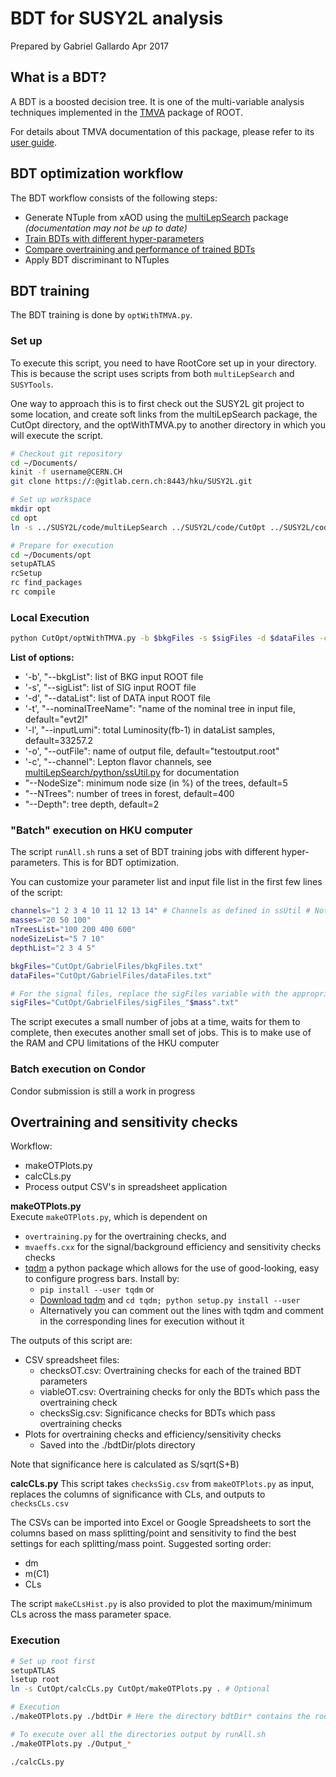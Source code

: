 # BDT for SUSY2L analysis

Prepared by Gabriel Gallardo Apr 2017

## What is a BDT?
A BDT is a boosted decision tree. It is one of the multi-variable analysis techniques implemented in the [TMVA](http://tmva.sourceforge.net/) package of ROOT. 

For details about TMVA documentation of this package, please refer to its [user guide](http://tmva.sourceforge.net/docu/TMVAUsersGuide.pdf). 

## BDT optimization workflow
The BDT workflow consists of the following steps:
- Generate NTuple from xAOD using the [multiLepSearch](../multiLepSearch/README) package *(documentation may not be up to date)*
- [Train BDTs with different hyper-parameters](#bdt-training)
- [Compare overtraining and performance of trained BDTs](#overtraining-and-sensitivity-checks)
- Apply BDT discriminant to NTuples


## BDT training

The BDT training is done by `optWithTMVA.py`.

### Set up
To execute this script, you need to have RootCore set up in your directory. This is because the script uses scripts from both `multiLepSearch` and `SUSYTools`.

One way to approach this is to first check out the SUSY2L git project to some location, and create soft links from the multiLepSearch package, the CutOpt directory, and the optWithTMVA.py to another directory in which you will execute the script.

```sh
# Checkout git repository
cd ~/Documents/
kinit -f username@CERN.CH
git clone https://:@gitlab.cern.ch:8443/hku/SUSY2L.git

# Set up workspace
mkdir opt
cd opt
ln -s ../SUSY2L/code/multiLepSearch ../SUSY2L/code/CutOpt ../SUSY2L/code/CutOpt .

# Prepare for execution
cd ~/Documents/opt
setupATLAS
rcSetup
rc find_packages
rc compile

```

### Local Execution

```sh
python CutOpt/optWithTMVA.py -b $bkgFiles -s $sigFiles -d $dataFiles -c 0 -o $outFile --NTrees $nTrees --NodeSize $nodeSize --Depth $depth
```

**List of options:**   
- '-b', "--bkgList": list of BKG input ROOT file
- '-s', "--sigList": list of SIG input ROOT file
- '-d', "--dataList": list of DATA input ROOT file
- '-t', "--nominalTreeName": "name of the nominal tree in input file, default="evt2l"
- '-l', "--inputLumi": total Luminosity(fb-1) in dataList samples, default=33257.2
- '-o', "--outFile": name of output file, default="testoutput.root"
- '-c', "--channel": Lepton flavor channels, see [multiLepSearch/python/ssUtil.py](../multiLepSearch/python/ssUtil.py) for documentation
- "--NodeSize": minimum node size (in %) of the trees, default=5
- "--NTrees": number of trees in forest, default=400
- "--Depth": tree depth, default=2

### "Batch" execution on HKU computer

The script `runAll.sh` runs a set of BDT training jobs with different hyper-parameters. This is for BDT optimization.

You can customize your parameter list and input file list in the first few lines of the script:

```sh
channels="1 2 3 4 10 11 12 13 14" # Channels as defined in ssUtil # Note that channel 0 has to be done separately because of some quirk of the script
masses="20 50 100"
nTreesList="100 200 400 600"
nodeSizeList="5 7 10"
depthList="2 3 4 5"

bkgFiles="CutOpt/GabrielFiles/bkgFiles.txt"
dataFiles="CutOpt/GabrielFiles/dataFiles.txt"

# For the signal files, replace the sigFiles variable with the appropriate expression:
sigFiles="CutOpt/GabrielFiles/sigFiles_"$mass".txt"

```


The script executes a small number of jobs at a time, waits for them to complete, then executes another small set of jobs. This is to make use of the RAM and CPU limitations of the HKU computer

### Batch execution on Condor

Condor submission is still a work in progress

## Overtraining and sensitivity checks

Workflow: 
- makeOTPlots.py
- calcCLs.py
- Process output CSV's in spreadsheet application

**makeOTPlots.py**  
Execute `makeOTPlots.py`, which is dependent on 
- `overtraining.py` for the overtraining checks, and
- `mvaeffs.cxx` for the signal/background efficiency and sensitivity checks checks
- [tqdm](https://github.com/tqdm/tqdm) a python package which allows for the use of good-looking, easy to configure progress bars. Install by:
  +  `pip install --user tqdm` or 
  + [Download tqdm](https://github.com/tqdm/tqdm) and `cd tqdm; python setup.py install --user`
  + Alternatively you can comment out the lines with tqdm and comment in the corresponding lines for execution without it

The outputs of this script are:
- CSV spreadsheet files:
  + checksOT.csv: Overtraining checks for each of the trained BDT parameters
  + viableOT.csv: Overtraining checks for only the BDTs which pass the overtraining check
  + checksSig.csv: Significance checks for BDTs which pass overtraining checks
- Plots for overtraining checks and efficiency/sensitivity checks
  +  Saved into the ./bdtDir/plots directory

Note that significance here is calculated as S/sqrt(S+B)

**calcCLs.py**
This script takes `checksSig.csv` from `makeOTPlots.py` as input, replaces the columns of significance with CLs, and outputs to `checksCLs.csv`

The CSVs can be imported into Excel or Google Spreadsheets to sort the columns based on mass splitting/point and sensitivity to find the best settings for each splitting/mass point. Suggested sorting order:
- dm
- m(C1)
- CLs

The script `makeCLsHist.py` is also provided to plot the maximum/minimum CLs across the mass parameter space.

### Execution

```sh
# Set up root first
setupATLAS
lsetup root
ln -s CutOpt/calcCLs.py CutOpt/makeOTPlots.py . # Optional

# Execution
./makeOTPlots.py ./bdtDir # Here the directory bdtDir* contains the root files and weights from BDT training

# To execute over all the directories output by runAll.sh
./makeOTPlots.py ./Output_*

./calcCLs.py

```

